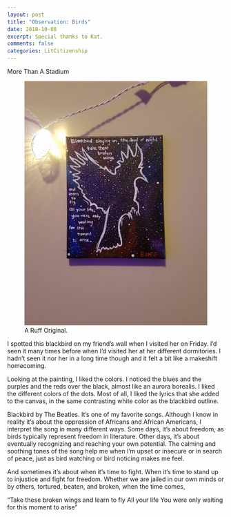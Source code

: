 ```yaml
---
layout: post
title: "Observation: Birds"
date: 2018-10-08
excerpt: Special thanks to Kat.
comments: false
categories: LitCitizenship
---
```

More Than A Stadium

<figure>
    <a href="/LitCitizenship/images/blackbird.jpg"><img src="/LitCitizenship/images/blackbird600x799.jpg"></a>
	<figcaption>A Ruff Original.</figcaption>
</figure>

I spotted this blackbird on my friend’s wall when I visited her on Friday. I’d seen it many times before when I’d visited her at her different dormitories. I hadn’t seen it nor her in a long time though and it felt a bit like a makeshift homecoming.

Looking at the painting, I liked the colors. I noticed the blues and the purples and the reds over the black, almost like an aurora borealis. I liked the different colors of the dots. Most of all, I liked the lyrics that she added to the canvas, in the same contrasting white color as the blackbird outline.

Blackbird by The Beatles. It’s one of my favorite songs. Although I know in reality it’s about the oppression of Africans and African Americans, I interpret the song in many different ways. Some days, it’s about freedom, as birds typically represent freedom in literature. Other days, it’s about eventually recognizing and reaching your own potential. The calming and soothing tones of the song help me when I’m upset or insecure or in search of peace, just as bird watching or bird noticing makes me feel.

And sometimes it’s about when it’s time to fight. When it’s time to stand up to injustice and fight for freedom. Whether we are jailed in our own minds or by others, tortured, beaten, and broken, when the time comes,

“Take these broken wings and learn to fly
All your life
You were only waiting for this moment to arise”
